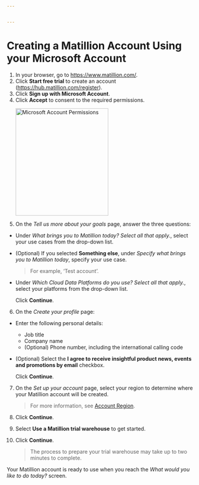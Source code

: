 ```yaml
---


---
```


<h1 id="creating-a-matillion-account-using-your-microsoft-account">Creating a Matillion Account Using your Microsoft Account</h1>
<ol>
<li>In your browser, go to <a href="https://www.matillion.com/">https://www.matillion.com/</a>.</li>
<li>Click <strong>Start free trial</strong> to create an account (<a href="https://hub.matillion.com/register">https://hub.matillion.com/register</a>).</li>
<li>Click <strong>Sign up with Microsoft Account</strong>.</li>
<li>Click <strong>Accept</strong> to consent to the required permissions.<p align="left"><img src="https://lh7-us.googleusercontent.com/docsz/AD_4nXfPZ_N6c2gvHXgIKD1Qc7a4E_mFVlj2D_TpPHpk7Lsj_eHGL63m_-7RcWSJxhWs3PaS0fKVxgwm4M-mYfdpbI7WhZvs2AbbnSJQCKWlWWJYBK-AypeMOQJXLr1PqkjFxm-bkchX6LNuLQf96qly-WspAdw?key=NQDT41uFjikFmh7qHzgz3Q" alt="Microsoft Account Permissions" width="250" height="290"></p></li>
<li>On the <em>Tell us more about your goals</em> page, answer the three questions:</li>
</ol>
<ul>
<li>
<p>Under <em>What brings you to Matillion today? Select all that apply.</em>, select your use cases from the drop-down list.</p>
</li>
<li>
<p>(Optional) If you selected <strong>Something else</strong>, under <em>Specify what brings you to Matillion today</em>, specify your use case.</p>
<blockquote>
<p>For example, ‘Test account’.</p>
</blockquote>
</li>
<li>
<p>Under <em>Which Cloud Data Platforms do you use? Select all that apply.</em>, select your platforms from the drop-down list.</p>
<p>Click <strong>Continue</strong>.</p>
</li>
</ul>
<ol start="6">
<li>On the <em>Create your profile</em> page:</li>
</ol>
<ul>
<li>
<p>Enter the following personal details:</p>
<ul>
<li>Job title</li>
<li>Company name</li>
<li>(Optional) Phone number, including the international calling code</li>
</ul>
</li>
<li>
<p>(Optional) Select the <strong>I agree to receive insightful product news, events and promotions by email</strong> checkbox.</p>
<p>Click <strong>Continue</strong>.</p>
</li>
</ul>
<ol start="7">
<li>
<p>On the <em>Set up your account</em> page, select your region to determine where your Matillion account will be created.</p>
<blockquote>
<p>For more information, see <a href="https://docs.matillion.com/data-productivity-cloud/hub/docs/create-an-account/#adding-a-new-account">Account Region</a>.</p>
</blockquote>
</li>
<li>
<p>Click <strong>Continue</strong>.</p>
</li>
<li>
<p>Select <strong>Use a Matillion trial warehouse</strong> to get started.</p>
</li>
<li>
<p>Click <strong>Continue</strong>.</p>
<blockquote>
<p>The process to prepare your trial warehouse may take up to two minutes to complete.</p>
</blockquote>
</li>
</ol>
<p>Your Matillion account is ready to use when you reach the <em>What would you like to do today?</em> screen.</p>

